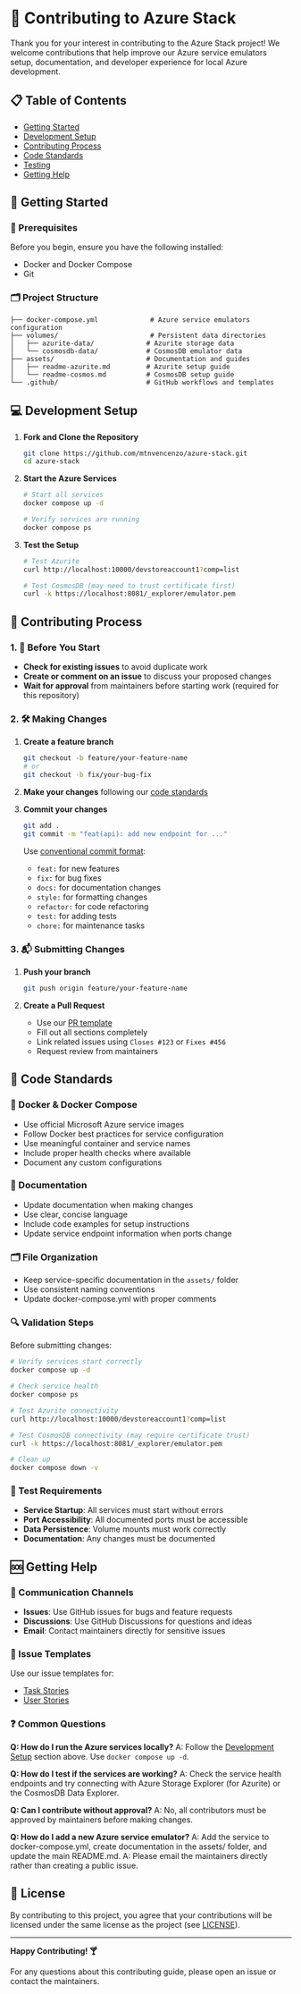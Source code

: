 # 🔵 Contributing to Azure Stack

Thank you for your interest in contributing to the Azure Stack project! We welcome contributions that help improve our Azure service emulators setup, documentation, and developer experience for local Azure development.

## 📋 Table of Contents

- [Getting Started](#-getting-started)
- [Development Setup](#-development-setup)
- [Contributing Process](#-contributing-process)
- [Code Standards](#-code-standards)
- [Testing](#-testing)
- [Getting Help](#-getting-help)

## 🚀 Getting Started

### 🧰 Prerequisites

Before you begin, ensure you have the following installed:
- Docker and Docker Compose
- Git

### 🗂️ Project Structure

```text
├── docker-compose.yml             # Azure service emulators configuration
├── volumes/                       # Persistent data directories
│   ├── azurite-data/             # Azurite storage data
│   └── cosmosdb-data/            # CosmosDB emulator data
├── assets/                       # Documentation and guides
│   ├── readme-azurite.md         # Azurite setup guide
│   └── readme-cosmos.md          # CosmosDB setup guide
└── .github/                      # GitHub workflows and templates
```

## 💻 Development Setup

1. **Fork and Clone the Repository**
   ```bash
   git clone https://github.com/mtnvencenzo/azure-stack.git
   cd azure-stack
   ```

2. **Start the Azure Services**
   ```bash
   # Start all services
   docker compose up -d
   
   # Verify services are running
   docker compose ps
   ```

3. **Test the Setup**
   ```bash
   # Test Azurite
   curl http://localhost:10000/devstoreaccount1?comp=list
   
   # Test CosmosDB (may need to trust certificate first)
   curl -k https://localhost:8081/_explorer/emulator.pem
   ```

## 🔄 Contributing Process

### 1. 📝 Before You Start

- **Check for existing issues** to avoid duplicate work
- **Create or comment on an issue** to discuss your proposed changes
- **Wait for approval** from maintainers before starting work (required for this repository)

### 2. 🛠️ Making Changes

1. **Create a feature branch**
   ```bash
   git checkout -b feature/your-feature-name
   # or
   git checkout -b fix/your-bug-fix
   ```

2. **Make your changes** following our [code standards](#-code-standards)

4. **Commit your changes**
   ```bash
   git add .
   git commit -m "feat(api): add new endpoint for ..."
   ```
   
   Use [conventional commit format](https://www.conventionalcommits.org/):
   - `feat:` for new features
   - `fix:` for bug fixes
   - `docs:` for documentation changes
   - `style:` for formatting changes
   - `refactor:` for code refactoring
   - `test:` for adding tests
   - `chore:` for maintenance tasks

### 3. 📬 Submitting Changes

1. **Push your branch**
   ```bash
   git push origin feature/your-feature-name
   ```

2. **Create a Pull Request**
   - Use our [PR template](pull_request_template.md)
   - Fill out all sections completely
   - Link related issues using `Closes #123` or `Fixes #456`
   - Request review from maintainers

## 📏 Code Standards

### 🐳 Docker & Docker Compose

- Use official Microsoft Azure service images
- Follow Docker best practices for service configuration
- Use meaningful container and service names
- Include proper health checks where available
- Document any custom configurations

### 📝 Documentation

- Update documentation when making changes
- Use clear, concise language
- Include code examples for setup instructions
- Update service endpoint information when ports change

### 🗂️ File Organization

- Keep service-specific documentation in the `assets/` folder
- Use consistent naming conventions
- Update docker-compose.yml with proper comments

### 🔍 Validation Steps

Before submitting changes:

```bash
# Verify services start correctly
docker compose up -d

# Check service health
docker compose ps

# Test Azurite connectivity
curl http://localhost:10000/devstoreaccount1?comp=list

# Test CosmosDB connectivity (may require certificate trust)
curl -k https://localhost:8081/_explorer/emulator.pem

# Clean up
docker compose down -v
```

### 📏 Test Requirements

- **Service Startup**: All services must start without errors
- **Port Accessibility**: All documented ports must be accessible
- **Data Persistence**: Volume mounts must work correctly
- **Documentation**: Any changes must be documented

## 🆘 Getting Help

### 📡 Communication Channels

- **Issues**: Use GitHub issues for bugs and feature requests
- **Discussions**: Use GitHub Discussions for questions and ideas
- **Email**: Contact maintainers directly for sensitive issues

### 📄 Issue Templates

Use our issue templates for:
- [Task Stories](./ISSUE_TEMPLATE/task-template.md)
- [User Stories](./ISSUE_TEMPLATE/user-story-template.md)

### ❓ Common Questions

**Q: How do I run the Azure services locally?**
A: Follow the [Development Setup](#-development-setup) section above. Use `docker compose up -d`.

**Q: How do I test if the services are working?**
A: Check the service health endpoints and try connecting with Azure Storage Explorer (for Azurite) or the CosmosDB Data Explorer.

**Q: Can I contribute without approval?**
A: No, all contributors must be approved by maintainers before making changes.

**Q: How do I add a new Azure service emulator?**
A: Add the service to docker-compose.yml, create documentation in the assets/ folder, and update the main README.md.
A: Please email the maintainers directly rather than creating a public issue.

## 📜 License

By contributing to this project, you agree that your contributions will be licensed under the same license as the project (see [LICENSE](../LICENSE)).

---

**Happy Contributing! 🍸**

For any questions about this contributing guide, please open an issue or contact the maintainers.
